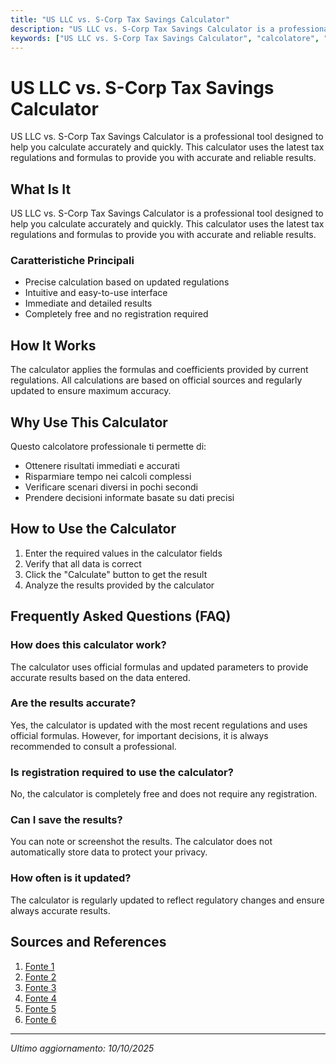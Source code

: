 ```yaml
---
title: "US LLC vs. S-Corp Tax Savings Calculator"
description: "US LLC vs. S-Corp Tax Savings Calculator is a professional tool designed to help you calculate accurately and quickly. This calculator uses the latest tax regulations and formulas to provide you with accurate and reliable results."
keywords: ["US LLC vs. S-Corp Tax Savings Calculator", "calcolatore", "calcolo online"]
---
```


# US LLC vs. S-Corp Tax Savings Calculator

US LLC vs. S-Corp Tax Savings Calculator is a professional tool designed to help you calculate accurately and quickly. This calculator uses the latest tax regulations and formulas to provide you with accurate and reliable results.

## What Is It

US LLC vs. S-Corp Tax Savings Calculator is a professional tool designed to help you calculate accurately and quickly. This calculator uses the latest tax regulations and formulas to provide you with accurate and reliable results.

### Caratteristiche Principali

- Precise calculation based on updated regulations
- Intuitive and easy-to-use interface
- Immediate and detailed results
- Completely free and no registration required

## How It Works

The calculator applies the formulas and coefficients provided by current regulations. All calculations are based on official sources and regularly updated to ensure maximum accuracy.

## Why Use This Calculator

Questo calcolatore professionale ti permette di:

- Ottenere risultati immediati e accurati
- Risparmiare tempo nei calcoli complessi
- Verificare scenari diversi in pochi secondi
- Prendere decisioni informate basate su dati precisi

## How to Use the Calculator

1. Enter the required values in the calculator fields
2. Verify that all data is correct
3. Click the "Calculate" button to get the result
4. Analyze the results provided by the calculator

## Frequently Asked Questions (FAQ)

### How does this calculator work?

The calculator uses official formulas and updated parameters to provide accurate results based on the data entered.

### Are the results accurate?

Yes, the calculator is updated with the most recent regulations and uses official formulas. However, for important decisions, it is always recommended to consult a professional.

### Is registration required to use the calculator?

No, the calculator is completely free and does not require any registration.

### Can I save the results?

You can note or screenshot the results. The calculator does not automatically store data to protect your privacy.

### How often is it updated?

The calculator is regularly updated to reflect regulatory changes and ensure always accurate results.

## Sources and References

1. [Fonte 1](https://gusto.com/resources/articles/taxes/s-corp-tax-savings-calculator)
2. [Fonte 2](https://gettaxhub.com/s-corp-calculator/)
3. [Fonte 3](https://www.lawinc.com/corporation/overview/tax-savings-calculator)
4. [Fonte 4](http://www.calstartuplawfirm.com/Apps/entity-taxation-calculator.php)
5. [Fonte 5](https://www.collective.com/blog/business-setup/llc-vs-s-corp-which-is-the-best-for-freelancers)
6. [Fonte 6](https://newwayaccounting.com/exclusive-s-corp-tax-calculator)

---

*Ultimo aggiornamento: 10/10/2025*
